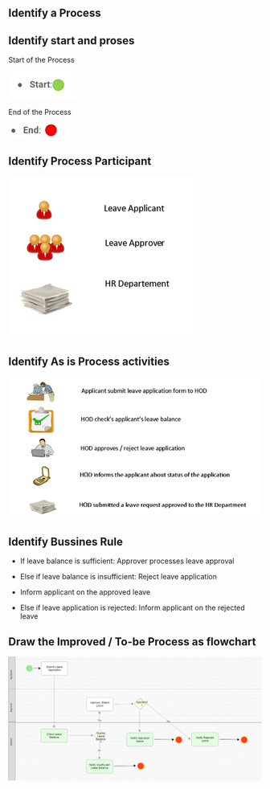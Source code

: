 ## Identify a Process

## Identify start and proses
 
Start of the Process

<img src="https://raw.githubusercontent.com/kinnara-digital-studio/kecak-workflow/master/docs/assets/flow-1.PNG" alt="flow-1" />


End of the Process

<img src="https://raw.githubusercontent.com/kinnara-digital-studio/kecak-workflow/master/docs/assets/flow-2.PNG" alt="flow-2" />

## Identify Process Participant

<img src="https://raw.githubusercontent.com/kinnara-digital-studio/kecak-workflow/master/docs/assets/buildingFlow_flow1.png" alt="buildingFlow_flow1" />

## Identify As is Process activities 

<img src="https://raw.githubusercontent.com/kinnara-digital-studio/kecak-workflow/master/docs/assets/buildingFlow_flow2.png" alt="buildingFlow_flow2" />

## Identify Bussines Rule

- If leave balance is sufficient: Approver processes leave approval
- Else if leave balance is insufficient: Reject leave application

- Inform applicant on the approved leave
	
- Else if leave application is rejected: Inform applicant on the rejected leave

## Draw the Improved / To-be Process as flowchart
<img src="https://raw.githubusercontent.com/kinnara-digital-studio/kecak-workflow/master/docs/assets/buildingFlow_flow3.png" alt="Flow3" />
